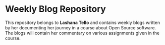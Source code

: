 # Weekly Blog Repository

This repository belongs to **Lashana Tello** and contains weekly blogs written by her documenting her journey in a course about Open Source software. The blogs will contain her commentary on various assignments given in the course. 

